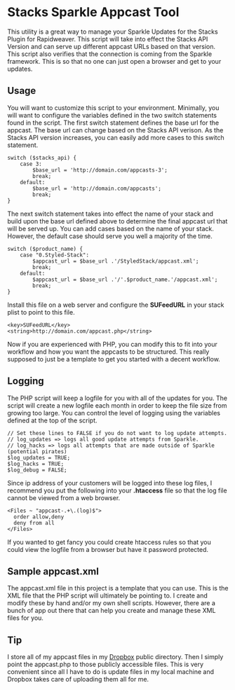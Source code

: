 # Stacks Sparkle Appcast Tool


This utility is a great way to manage your Sparkle Updates for the Stacks Plugin for Rapidweaver. This script will take into effect the Stacks API Version and can serve up different appcast URLs based on that version. This script also verifies that the connection is coming from the Sparkle framework. This is so that no one can just open a browser and get to your updates. 

## Usage

You will want to customize this script to your environment. Minimally, you will want to configure the variables defined in the two switch statements found in the script. The first switch statement defines the base url for the appcast. The base url can change based on the Stacks API verison. As the Stacks API version increases, you can easily add more cases to this switch statement.  

	switch ($stacks_api) {
		case 3:
			$base_url = 'http://domain.com/appcasts-3';
			break;
		default:
			$base_url = 'http://domain.com/appcasts';
			break;	
	}


The next switch statement takes into effect the name of your stack and build upon the base url defined above to determine the final appcast url that will be served up. You can add cases based on the name of your stack. However, the default case should serve you well a majority of the time. 

	switch ($product_name) {
	    case "0.Styled-Stack":
	        $appcast_url = $base_url .'/StyledStack/appcast.xml';
	        break;
	    default:
			$appcast_url = $base_url .'/'.$product_name.'/appcast.xml';
			break;	
	}
	

Install this file on a web server and configure the **SUFeedURL** in your stack plist to point to this file.

	<key>SUFeedURL</key>
	<string>http://domain.com/appcast.php</string>


Now if you are experienced with PHP, you can modify this to fit into your workflow and how you want the appcasts to be structured. This really supposed to just be a template to get you started with a decent workflow. 


## Logging


The PHP script will keep a logfile for you with all of the updates for you. The script will create a new logfile each month in order to keep the file size from growing too large. You can control the level of logging using the variables defined at the top of the script. 

	// Set these lines to FALSE if you do not want to log update attempts. 
	// log_updates => logs all good update attempts from Sparkle.
	// log_hacks => logs all attempts that are made outside of Sparkle (potential pirates)
	$log_updates = TRUE;
	$log_hacks = TRUE;
	$log_debug = FALSE;

Since ip address of your customers will be logged into these log files, I recommend you put the following into your **.htaccess** file so that the log file cannot be viewed from a web browser. 

	<Files ~ "appcast-.+\.(log)$">
	  order allow,deny
	  deny from all
	</Files>


If you wanted to get fancy you could create htaccess rules so that you could view the logfile from a browser but have it password protected.


## Sample appcast.xml


The appcast.xml file in this project is a template that you can use. This is the XML file that the PHP script will ultimately be pointing to. I create and modify these by hand and/or my own shell scripts. However, there are a bunch of app out there that can help you create and manage these XML files for you. 


## Tip

I store all of my appcast files in my [Dropbox](http://db.tt/QWweJFv) public directory. Then I simply point the appcast.php to those publicly accessible files. This is very convenient since all I have to do is update files in my local machine and Dropbox takes care of uploading them all for me. 
